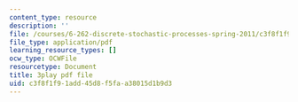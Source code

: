 ```yaml
---
content_type: resource
description: ''
file: /courses/6-262-discrete-stochastic-processes-spring-2011/c3f8f1f91add45d8f5faa38015d1b9d3_fY7NgCWCWoQ.pdf
file_type: application/pdf
learning_resource_types: []
ocw_type: OCWFile
resourcetype: Document
title: 3play pdf file
uid: c3f8f1f9-1add-45d8-f5fa-a38015d1b9d3
---
```


